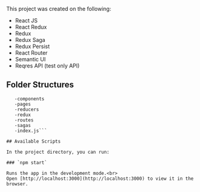 This project was created on the following:
- React JS
- React Redux
- Redux
- Redux Saga
- Redux Persist
- React Router
- Semantic UI
- Reqres API (test only API)

## Folder Structures
``` -src
   -components
   -pages
   -reducers
   -redux
   -routes
   -sagas
   -index.js```

## Available Scripts

In the project directory, you can run:

### `npm start`

Runs the app in the development mode.<br>
Open [http://localhost:3000](http://localhost:3000) to view it in the browser.
